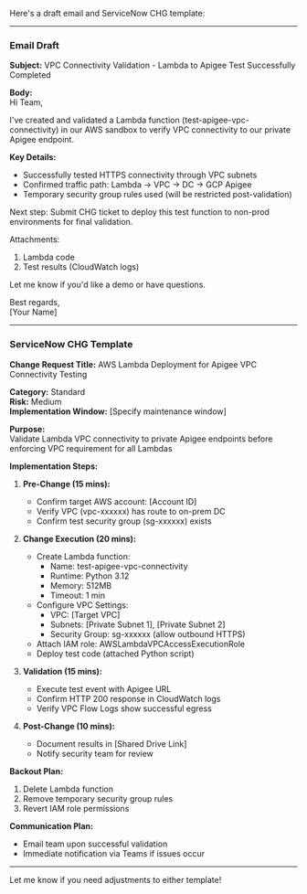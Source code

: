 Here's a draft email and ServiceNow CHG template:

---

### **Email Draft**

**Subject:** VPC Connectivity Validation - Lambda to Apigee Test Successfully Completed  

**Body:**  
Hi Team,  

I've created and validated a Lambda function (test-apigee-vpc-connectivity) in our AWS sandbox to verify VPC connectivity to our private Apigee endpoint.  

**Key Details:**  
- Successfully tested HTTPS connectivity through VPC subnets  
- Confirmed traffic path: Lambda → VPC → DC → GCP Apigee  
- Temporary security group rules used (will be restricted post-validation)  

Next step: Submit CHG ticket to deploy this test function to non-prod environments for final validation.  

Attachments:  
1. Lambda code  
2. Test results (CloudWatch logs)  

Let me know if you'd like a demo or have questions.  

Best regards,  
[Your Name]  

---

### **ServiceNow CHG Template**

**Change Request Title:** AWS Lambda Deployment for Apigee VPC Connectivity Testing  

**Category:** Standard  
**Risk:** Medium  
**Implementation Window:** [Specify maintenance window]  

**Purpose:**  
Validate Lambda VPC connectivity to private Apigee endpoints before enforcing VPC requirement for all Lambdas  

**Implementation Steps:**  

1. **Pre-Change (15 mins):**  
   - Confirm target AWS account: [Account ID]  
   - Verify VPC (vpc-xxxxxx) has route to on-prem DC  
   - Confirm test security group (sg-xxxxxx) exists  

2. **Change Execution (20 mins):**  
   - Create Lambda function:  
     - Name: test-apigee-vpc-connectivity  
     - Runtime: Python 3.12  
     - Memory: 512MB  
     - Timeout: 1 min  
   - Configure VPC Settings:  
     - VPC: [Target VPC]  
     - Subnets: [Private Subnet 1], [Private Subnet 2]  
     - Security Group: sg-xxxxxx (allow outbound HTTPS)  
   - Attach IAM role: AWSLambdaVPCAccessExecutionRole  
   - Deploy test code (attached Python script)  

3. **Validation (15 mins):**  
   - Execute test event with Apigee URL  
   - Confirm HTTP 200 response in CloudWatch logs  
   - Verify VPC Flow Logs show successful egress  

4. **Post-Change (10 mins):**  
   - Document results in [Shared Drive Link]  
   - Notify security team for review  

**Backout Plan:**  
1. Delete Lambda function  
2. Remove temporary security group rules  
3. Revert IAM role permissions  

**Communication Plan:**  
- Email team upon successful validation  
- Immediate notification via Teams if issues occur  

---

Let me know if you need adjustments to either template!
